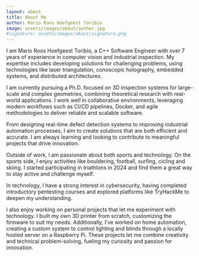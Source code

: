 ```yaml
---
layout: about
title: About Me
author: Mario Roos Hoefgeest Toribio
image: assets/images/about/author.jpg
#signature: assets/images/about/signature.png
---
```


I am Mario Roos Hoefgeest Toribio, a C++ Software Engineer with over 7 years of experience in computer vision and industrial inspection. My expertise includes developing solutions for challenging problems, using technologies like laser triangulation, conoscopic holography, embedded systems, and distributed architectures.

I am currently pursuing a Ph.D. focused on 3D inspection systems for large-scale and complex geometries, combining theoretical research with real-world applications. I work well in collaborative environments, leveraging modern workflows such as CI/CD pipelines, Docker, and agile methodologies to deliver reliable and scalable software.

From designing real-time defect detection systems to improving industrial automation processes, I aim to create solutions that are both efficient and accurate. I am always learning and looking to contribute to meaningful projects that drive innovation.


Outside of work, I am passionate about both sports and technology. On the sports side, I enjoy activities like bouldering, football, surfing, cicling and skiing. I started participating in triathlons in 2024 and find them a great way to stay active and challenge myself.  

In technology, I have a strong interest in cybersecurity, having completed introductory pentesting courses and explored platforms like TryHackMe to deepen my understanding.  

I also enjoy working on personal projects that let me experiment with technology. I built my own 3D printer from scratch, customizing the firmware to suit my needs. Additionally, I’ve worked on home automation, creating a custom system to control lighting and blinds through a locally hosted server on a Raspberry Pi. These projects let me combine creativity and technical problem-solving, fueling my curiosity and passion for innovation.  

